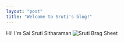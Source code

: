 ```yaml
---
layout: "post"
title: "Welcome to Sruti's blog!"
---
```


Hi! I'm Sai Sruti Sitharaman
![Sruti](/Sruti/docs/assets/sruti.jpg)
Brag Sheet 
